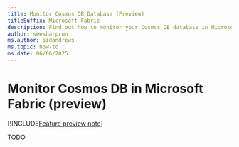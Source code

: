 ```yaml
---
title: Monitor Cosmos DB Database (Preview)
titleSuffix: Microsoft Fabric
description: Find out how to monitor your Cosmos DB database in Microsoft Fabric during the preview, including available metrics and monitoring tools.
author: seesharprun
ms.author: sidandrews
ms.topic: how-to
ms.date: 06/06/2025
---
```


# Monitor Cosmos DB in Microsoft Fabric (preview)

[!INCLUDE[Feature preview note](../../includes/feature-preview-note.md)]

TODO
